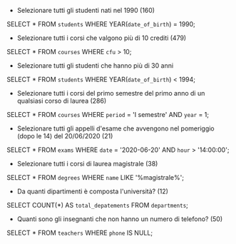 
- Selezionare tutti gli studenti nati nel 1990 (160)

SELECT * FROM `students` WHERE YEAR(`date_of_birth`) = 1990;


- Selezionare tutti i corsi che valgono più di 10 crediti (479)

SELECT * FROM `courses` WHERE `cfu` > 10;


- Selezionare tutti gli studenti che hanno più di 30 anni

SELECT * FROM `students` WHERE YEAR(`date_of_birth`) < 1994;


- Selezionare tutti i corsi del primo semestre del primo anno di un qualsiasi corso di laurea (286)

SELECT * FROM `courses` WHERE `period` = 'I semestre' AND `year` = 1;
 

- Selezionare tutti gli appelli d'esame che avvengono nel pomeriggio (dopo le 14) del 20/06/2020 (21)

SELECT * FROM `exams` WHERE `date` = '2020-06-20' AND `hour` > '14:00:00';


- Selezionare tutti i corsi di laurea magistrale (38)

SELECT * FROM `degrees` WHERE `name` LIKE '%magistrale%';


- Da quanti dipartimenti è composta l'università? (12)

SELECT COUNT(*) AS `total_depatements` FROM `departments`;


- Quanti sono gli insegnanti che non hanno un numero di telefono? (50)

SELECT * FROM `teachers` WHERE `phone` IS NULL;
